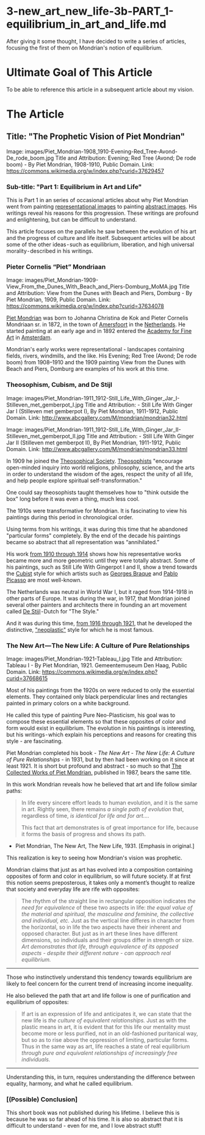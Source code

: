 
# 3-new_art_new_life-3b-PART_1-equilibrium_in_art_and_life.md

After giving it some thought, I have decided to write a series of articles, focusing the first of them on Mondrian's notion of equilibrium.

# Ultimate Goal of This Article

To be able to reference this article in a subsequent article about my vision.

# The Article

## Title: "The Prophetic Vision of Piet Mondrian"

Image: images/Piet_Mondrian-1908_1910-Evening-Red_Tree-Avond-De_rode_boom.jpg
Title and Attribution: Evening; Red Tree (Avond; De rode boom) - By Piet Mondrian, 1908-1910, Public Domain.
Link: https://commons.wikimedia.org/w/index.php?curid=37629457

### Sub-title: "Part 1: Equilibrium in Art and Life"

This is Part 1 in an series of occasional articles about why Piet Mondrian went from painting
[representational images]( https://en.wikipedia.org/wiki/Representation_(arts) ) to painting
[abstract images](https://en.wikipedia.org/wiki/Abstract_art).
His writings reveal his reasons for this progression.  These writings are profound and enlightening, but can be difficult to understand.

This article focuses on the parallels he saw between the evolution of his art and the progress of culture and life itself.
Subsequent articles will be about some of the other ideas - such as equilibrium, liberation, and high
universal morality - described in his writings.

### Pieter Cornelis “Piet” Mondriaan

Image: images/Piet_Mondrian-1909-View_From_the_Dunes_With_Beach_and_Piers-Domburg_MoMA.jpg
Title and Attribution: View from the Dunes with Beach and Piers, Domburg - By Piet Mondrian, 1909, Public Domain.
Link: https://commons.wikimedia.org/w/index.php?curid=37634078

[Piet Mondrian](https://en.wikipedia.org/wiki/Piet_Mondrian) was born to Johanna Christina de Kok and Pieter Cornelis Mondriaan sr.
in 1872, in the town of [Amersfoort](https://en.wikipedia.org/wiki/Amersfoort) in the
[Netherlands](https://en.wikipedia.org/wiki/Netherlands).  He started painting at an early age and in 1892 entered the
[Academy for Fine Art](https://en.wikipedia.org/wiki/Rijksakademie_van_beeldende_kunsten) in
[Amsterdam](https://en.wikipedia.org/wiki/Amsterdam).

Mondrian's early works were representational - landscapes containing fields, rivers, windmills, and the like.
His Evening; Red Tree (Avond; De rode boom) from 1908–1910 and the 1909 painting View from the Dunes with Beach and Piers, Domburg are
examples of his work at this time.

### Theosophism, Cubism, and De Stijl

Image: images/Piet_Mondrian-1911_1912-Still_Life_With_Ginger_Jar_I-Stilleven_met_gemberpot_I.jpg
Title and Attribution: - Still Life With Ginger Jar I (Stilleven met gemberpot I), By Piet Mondrian, 1911-1912, Public Domain.
Link: http://www.abcgallery.com/M/mondrian/mondrian32.html

Image: images/Piet_Mondrian-1911_1912-Still_Life_With_Ginger_Jar_II-Stilleven_met_gemberpot_II.jpg
Title and Attribution: - Still Life With Ginger Jar II (Stilleven met gemberpot II), By Piet Mondrian, 1911-1912, Public Domain.
Link: http://www.abcgallery.com/M/mondrian/mondrian33.html

In 1909 he joined the [Theosophical Society](https://en.wikipedia.org/wiki/Theosophical_Society).
[Theosophists](https://www.theosophical.org/) "encourage open-minded inquiry into world religions, philosophy, science, and the
arts in order to understand the wisdom of the ages, respect the unity of all life, and help people explore spiritual self-transformation."

One could say theosophists taught themselves how to "think outside the box" long before it was even a thing, much less cool.

The 1910s were transformative for Mondrian.  It is fascinating to view his paintings during this period in chronological order.

Using terms from his writings, it was during this time that he abandoned "particular forms" completely.
By the end of the decade his paintings became so abstract that all representation was “annihilated.”

His work [from 1910 through 1914](http://www.abcgallery.com/M/mondrian/mondrian-2.html) shows how his representative works became more
and more geometric until they were totally abstract.  Some of his paintings, such as Still Life With Gingerpot I and II,
show a trend towards the [Cubist](https://en.wikipedia.org/wiki/Cubism) style for which artists such as
[Georges Braque](https://en.wikipedia.org/wiki/Georges_Braque)
and [Pablo Picasso](https://en.wikipedia.org/wiki/Pablo_Picasso) are most well-known.

The Netherlands was neutral in World War I, but it raged from 1914-1918 in other parts of Europe.
It was during the war, in 1917, that Mondrian joined several other painters and architects there in founding an art movement called
[De Stijl](https://en.wikipedia.org/wiki/De_Stijl) - Dutch for "The Style."

And it was during this time, [from 1916 through 1921](http://www.abcgallery.com/M/mondrian/mondrian-3.html), that he developed the
distinctive, ["neoplastic"](http://the-artists.org/artistsbymovement/neo-plasticism) style for which he is most famous.

### The New Art — The New Life: A Culture of Pure Relationships

Image: images/Piet_Mondrian-1921-Tableau_I.jpg
Title and Attribution: Tableau I - By Piet Mondrian, 1921.  Gemeentemuseum Den Haag, Public Domain.
Link: https://commons.wikimedia.org/w/index.php?curid=37668615

Most of his paintings from the 1920s on were reduced to only the essential elements.
They contained only black perpendicular lines and rectangles painted in primary colors on a white background. 

He called this type of painting Pure Neo-Plasticism, his goal was to compose these
essential elements so that these opposites of color and form would exist in equilibrium.
The evolution in his paintings is interesting, but his writings - which explain his perceptions and reasons for creating
this style - are fascinating.

Piet Mondrian completed his book - *The New Art - The New Life: A Culture of Pure Relationships* -
in 1931, but by then had been working on it since at least 1921.  It is short but profound and abstract - so much so that
[The Collected Works of Piet Mondrian,](https://www.amazon.co.uk/New-Art-Life-Collected-Twentieth-Century/dp/0306805081)
published in 1987, bears the same title.

In this work Mondrian reveals how he believed that art and life follow similar paths:

> In life every sincere effort leads to human evolution, and it is the same in art.  Rightly seen, there
> remains *a single path of evolution* that, regardless of time, *is identical for life and for art....*
>
> This fact that art demonstrates is of great importance for life, because it forms the basis of progress and shows its path.
 - Piet Mondrian, The New Art, The New Life, 1931. [Emphasis in original.]

This realization is key to seeing how Mondrian's vision was prophetic.

Mondrian claims that just as art has evolved into a composition containing opposites of form and color in
equilibrium, so will future society.  If at first this notion seems preposterous, it takes only a moment’s thought to
realize that society and everyday life are rife with opposites:

> The rhythm of the straight line in rectangular opposition indicates *the need for equivalence* of these two aspects in life:
*the equal value of the material and spiritual, the masculine and feminine, the collective and individual, etc.*
Just as the vertical line differes in character from the horizontal, so in life the two aspects have their inherent and opposed character.
But just as in art these lines have different dimensions, so individuals and their groups differ in strength or size.
*Art demonstrates that life, through equivalence of its opposed aspects - despite their different nature - can approach real equilibrium.*

---

Those who instinctively understand this tendency towards equilibrium are likely to feel concern for the current trend of increasing
income inequality.

He also believed the path that art and life follow is one of purification and equilibrium of opposites:
> If art is an expression of life and anticipates it, we can state that the new life is *the culture of equivalent relationships.*  Just as with the plastic means in art, it is evident that for this life our mentality must become more or less purified, not in an old-fashioned puritanical way, but so as to rise above the oppression of limiting, particular forms.  Thus in the same way as art, life reaches a state of real equilibrium *through pure and equivalent relationships of increasingly free individuals.*


---

Understanding this, in turn, requires understanding the difference between equality, harmony, and what he called equilibrium.

### [(Possible) Conclusion]

This short book was not published during his lifetime.
I believe this is because he was so far ahead of his time.
It is also so abstract that it is difficult to understand - even for me, and I love abstract stuff!

